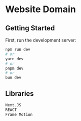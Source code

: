 
# Website Domain


## Getting Started

First, run the development server:

```bash
npm run dev
# or
yarn dev
# or
pnpm dev
# or
bun dev
```

## Libraries
```bash
Next.JS
REACT
Frame Motion
```
